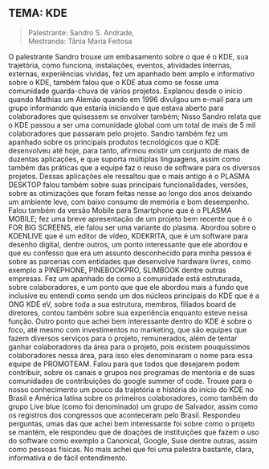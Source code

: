 ## **TEMA: KDE**

> Palestrante: Sandro S. Andrade,   
>   Mestranda: Tânia Maria Feitosa

O palestrante Sandro trouxe um embasamento sobre o que é o KDE, sua trajetória, como funciona, instalações, eventos, atividades internas, externas, experiências vividas, fez um apanhado bem amplo e informativo sobre o KDE, também falou que o KDE atua como se fosse uma comunidade guarda-chuva de vários projetos.
Explanou desde o início quando Mathias um Alemão quando em 1996 divulgou um e-mail para um grupo informando que estaria iniciando e que estava aberto para colaboradores que quisessem se envolver também; Nisso Sandro relata que o KDE passou a ser uma comunidade global com um total de mais de 5 mil colaboradores que passaram pelo projeto.
Sandro também fez um apanhado sobre os principais produtos tecnológicos que o KDE desenvolveu até hoje, para tanto, afirmou existir um conjunto de mais de duzentas aplicações, e que suporta múltiplas linguagens, assim como também das práticas que a equipe faz o reuso de software para os diversos projetos. Dessas aplicações ele ressaltou que o mais antigo é o PLASMA DESKTOP falou também sobre suas principais funcionalidades, versões, sobre as otimizações que foram feitas nesse ao longo dos anos deixando um ambiente leve, com baixo consumo de memória e bom desempenho.
Falou também da versão Mobile para Smartphone que é o PLASMA MOBILE; fez uma breve apresentação de um projeto bem recente que é o FOR BIG SCREENS, ele falou ser uma variante do plasma.
Abordou sobre o KDENLIVE que é um editor de vídeo, KDEKRITA, que é um software para desenho digital, dentre outros, um ponto interessante que ele abordou e que eu confesso que era um assunto desconhecido para minha pessoa é sobre as parcerias com entidades que desenvolve hardware livres, como exemplo a PINEPHONE, PINEBOOKPRO, SLIMBOOK dentre outras empresas.
Fez um apanhado de como a comunidade está estruturada, sobre colaboradores, e um ponto que que ele abordou mais a fundo que inclusive eu entendi como sendo um dos núcleos principais do KDE que é a ONG KDE eV, sobre toda a sua estrutura, membros, filiados board de diretores, contou também sobre sua experiência enquanto esteve nessa função. Outro ponto que achei bem interessante dentro do KDE é sobre o foco, até mesmo com investimentos no marketing, que são equipes que fazem diversos serviços para o projeto, remunerados, além de tentar ganhar colaboradores da área para o projeto, pois existem pouquíssimos colaboradores nessa área, para isso eles denominaram o nome para essa equipe de PROMOTEAM.
Falou para que todos que desejarem podem contribuir, sobre os canais e grupos nos programas de mentoria e de suas comunidades de contribuições do google summer of code. Trouxe para o nosso conhecimento um pouco da trajetória e história do início do KDE no Brasil e América latina sobre os primeiros colaboradores, como também do grupo Live blue (como foi denominado) um grupo de Salvador, assim como os registros dos congressos que aconteceram pelo Brasil. Respondeu perguntas, umas das que achei bem interessante foi sobre como o projeto se mantém, ele respondeu que de doações de instituições que fazem o uso do software como exemplo a Canonical, Google, Suse dentre outras, assim como pessoas físicas. No mais achei que foi uma palestra bastante, clara, informativa e de fácil entendimento.
